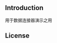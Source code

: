 <!--
 * @Author: liuxiang liuxiang@163.com
 * @Date: 2023-03-24 14:33:44
 * @LastEditors: liuxiang liuxiang@163.com
 * @LastEditTime: 2023-04-03 14:40:29
 * @FilePath: /MaaS_Integration_Hub/README.md
 * @Description: 这是默认设置,请设置`customMade`, 打开koroFileHeader查看配置 进行设置: https://github.com/OBKoro1/koro1FileHeader/wiki/%E9%85%8D%E7%BD%AE
-->

## Introduction

用于数据连接器演示之用

## License

